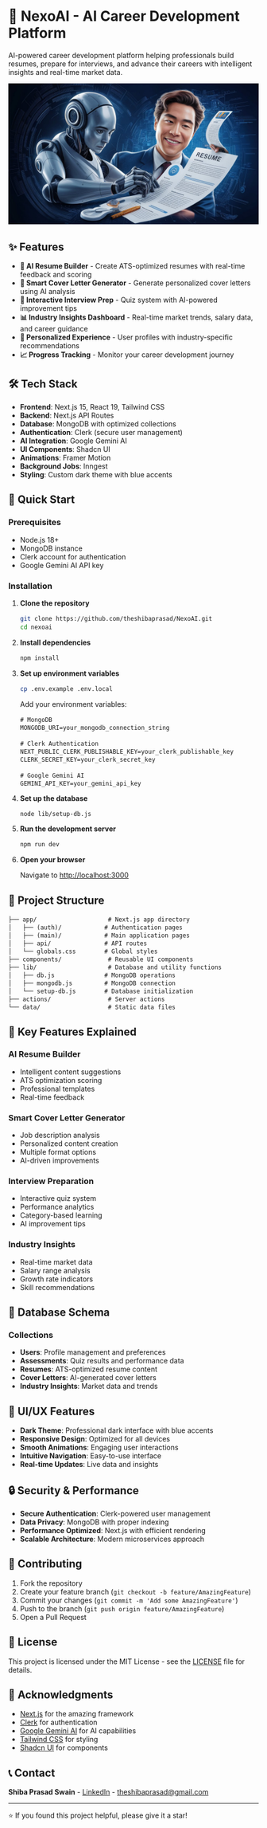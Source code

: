 # 🚀 NexoAI - AI Career Development Platform

AI-powered career development platform helping professionals build resumes, prepare for interviews, and advance their careers with intelligent insights and real-time market data.

![NexoAI Banner](public/banner.jpeg)

## ✨ Features

- **🤖 AI Resume Builder** - Create ATS-optimized resumes with real-time feedback and scoring
- **📝 Smart Cover Letter Generator** - Generate personalized cover letters using AI analysis
- **🎯 Interactive Interview Prep** - Quiz system with AI-powered improvement tips
- **📊 Industry Insights Dashboard** - Real-time market trends, salary data, and career guidance
- **👤 Personalized Experience** - User profiles with industry-specific recommendations
- **📈 Progress Tracking** - Monitor your career development journey

## 🛠️ Tech Stack

- **Frontend**: Next.js 15, React 19, Tailwind CSS
- **Backend**: Next.js API Routes
- **Database**: MongoDB with optimized collections
- **Authentication**: Clerk (secure user management)
- **AI Integration**: Google Gemini AI
- **UI Components**: Shadcn UI
- **Animations**: Framer Motion
- **Background Jobs**: Inngest
- **Styling**: Custom dark theme with blue accents

## 🚀 Quick Start

### Prerequisites

- Node.js 18+
- MongoDB instance
- Clerk account for authentication
- Google Gemini AI API key

### Installation

1. **Clone the repository**

   ```bash
   git clone https://github.com/theshibaprasad/NexoAI.git
   cd nexoai
   ```

2. **Install dependencies**

   ```bash
   npm install
   ```

3. **Set up environment variables**

   ```bash
   cp .env.example .env.local
   ```

   Add your environment variables:

   ```env
   # MongoDB
   MONGODB_URI=your_mongodb_connection_string

   # Clerk Authentication
   NEXT_PUBLIC_CLERK_PUBLISHABLE_KEY=your_clerk_publishable_key
   CLERK_SECRET_KEY=your_clerk_secret_key

   # Google Gemini AI
   GEMINI_API_KEY=your_gemini_api_key
   ```

4. **Set up the database**

   ```bash
   node lib/setup-db.js
   ```

5. **Run the development server**

   ```bash
   npm run dev
   ```

6. **Open your browser**

   Navigate to [http://localhost:3000](http://localhost:3000)

## 📁 Project Structure

```text
├── app/                    # Next.js app directory
│   ├── (auth)/            # Authentication pages
│   ├── (main)/            # Main application pages
│   ├── api/               # API routes
│   └── globals.css        # Global styles
├── components/             # Reusable UI components
├── lib/                    # Database and utility functions
│   ├── db.js              # MongoDB operations
│   ├── mongodb.js         # MongoDB connection
│   └── setup-db.js        # Database initialization
├── actions/                # Server actions
└── data/                   # Static data files
```

## 🎯 Key Features Explained

### AI Resume Builder

- Intelligent content suggestions
- ATS optimization scoring
- Professional templates
- Real-time feedback

### Smart Cover Letter Generator

- Job description analysis
- Personalized content creation
- Multiple format options
- AI-driven improvements

### Interview Preparation

- Interactive quiz system
- Performance analytics
- Category-based learning
- AI improvement tips

### Industry Insights

- Real-time market data
- Salary range analysis
- Growth rate indicators
- Skill recommendations

## 🔧 Database Schema

### Collections

- **Users**: Profile management and preferences
- **Assessments**: Quiz results and performance data
- **Resumes**: ATS-optimized resume content
- **Cover Letters**: AI-generated cover letters
- **Industry Insights**: Market data and trends

## 🎨 UI/UX Features

- **Dark Theme**: Professional dark interface with blue accents
- **Responsive Design**: Optimized for all devices
- **Smooth Animations**: Engaging user interactions
- **Intuitive Navigation**: Easy-to-use interface
- **Real-time Updates**: Live data and insights

## 🔒 Security & Performance

- **Secure Authentication**: Clerk-powered user management
- **Data Privacy**: MongoDB with proper indexing
- **Performance Optimized**: Next.js with efficient rendering
- **Scalable Architecture**: Modern microservices approach

## 🤝 Contributing

1. Fork the repository
2. Create your feature branch (`git checkout -b feature/AmazingFeature`)
3. Commit your changes (`git commit -m 'Add some AmazingFeature'`)
4. Push to the branch (`git push origin feature/AmazingFeature`)
5. Open a Pull Request

## 📝 License

This project is licensed under the MIT License - see the [LICENSE](LICENSE) file for details.

## 🙏 Acknowledgments

- [Next.js](https://nextjs.org/) for the amazing framework
- [Clerk](https://clerk.com/) for authentication
- [Google Gemini AI](https://ai.google.dev/) for AI capabilities
- [Tailwind CSS](https://tailwindcss.com/) for styling
- [Shadcn UI](https://ui.shadcn.com/) for components

## 📞 Contact

**Shiba Prasad Swain** - [LinkedIn](https://www.linkedin.com/in/theshibaprasad/) - theshibaprasad@gmail.com


---

⭐ If you found this project helpful, please give it a star!
